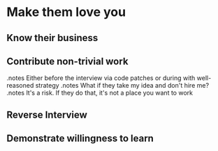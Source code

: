 <!SLIDE center>
# Make them love you #

<!SLIDE center>
## Know their business ##

<!SLIDE center>
## Contribute non-trivial work ##

.notes Either before the interview via code patches or during with well-reasoned strategy
.notes What if they take my idea and don't hire me? 
.notes It's a risk. If they do that, it's not a place you want to work

<!SLIDE center>
## Reverse Interview ##

<!SLIDE center>
## Demonstrate willingness to learn ##
